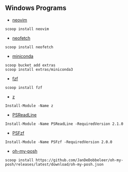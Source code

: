 ## Windows Programs

- [neovim](https://github.com/neovim/neovim/wiki/Installing-Neovim)
```
scoop install neovim
```
    
- [neofetch](https://github.com/dylanaraps/neofetch)
```
scoop install neofetch
```

- [miniconda](https://docs.conda.io/en/latest/miniconda.html#windows-installers)
```
scoop bucket add extras
scoop install extras/miniconda3
```

- [fzf](https://github.com/junegunn/fzf)
```
scoop install fzf
```

- [z](https://www.powershellgallery.com/packages/z/1.1.13)
```
Install-Module -Name z
```

- [PSReadLine](https://www.powershellgallery.com/packages/PSReadLine/2.1.0)
```
Install-Module -Name PSReadLine -RequiredVersion 2.1.0
```

- [PSFzf](https://www.powershellgallery.com/packages/PSFzf/2.0.0)
```
Install-Module -Name PSFzf -RequiredVersion 2.0.0
```

- [oh-my-posh](https://ohmyposh.dev/docs/installation/windows)
```
scoop install https://github.com/JanDeDobbeleer/oh-my-posh/releases/latest/download/oh-my-posh.json
```